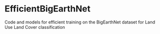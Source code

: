 
# EfficientBigEarthNet

Code and models for efficient training on the BigEarthNet dataset for Land Use Land Cover classification


